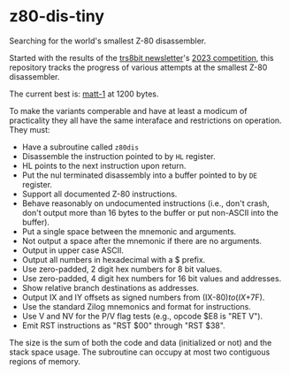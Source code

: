 # z80-dis-tiny
Searching for the world's smallest Z-80 disassembler.

Started with the results of the [trs8bit newsletter](https://trs-80.org.uk/downloads.html)'s 
[2023 competition](http://48k.ca/comp2023.html), this repository tracks the progress of various
attempts at the smallest Z-80 disassembler.

The current best is: [matt-1](src/matt-1/1200) at 1200 bytes.

To make the variants comperable and have at least a modicum of practicality they all have the
same interaface and restrictions on operation.  They must:

* Have a subroutine called `z80dis`
* Disassemble the instruction pointed to by `HL` register.
* HL points to the next instruction upon return.
* Put the nul terminated disassembly into a buffer pointed to by `DE` register.
* Support all documented Z-80 instructions.
* Behave reasonably on undocumented instructions (i.e., don't crash, don't output more than 16 bytes to the buffer or put non-ASCII into the buffer).
* Put a single space between the mnemonic and arguments.
* Not output a space after the mnemonic if there are no arguments.
* Output in upper case ASCII.
* Output all numbers in hexadecimal with a $ prefix.
* Use zero-padded, 2 digit hex numbers for 8 bit values.
* Use zero-padded, 4 digit hex numbers for 16 bit values and addresses.
* Show relative branch destinations as addresses.
* Output IX and IY offsets as signed numbers from (IX-$80) to (IX+$7F).
* Use the standard Zilog mnemonics and format for instructions.
* Use V and NV for the P/V flag tests (e.g., opcode $E8 is "RET V").
* Emit RST instructions as "RST $00" through "RST $38".

The size is the sum of both the code and data (initialized or not) and the stack space usage.  The subroutine can occupy at most two contiguous regions of memory.
